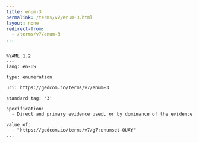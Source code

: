 ```yaml
---
title: enum-3
permalink: /terms/v7/enum-3.html
layout: none
redirect-from:
  - /terms/v7/enum-3
...
```


```

%YAML 1.2
---
lang: en-US

type: enumeration

uri: https://gedcom.io/terms/v7/enum-3

standard tag: '3'

specification:
  - Direct and primary evidence used, or by dominance of the evidence

value of:
  - "https://gedcom.io/terms/v7/g7:enumset-QUAY"
...

```
